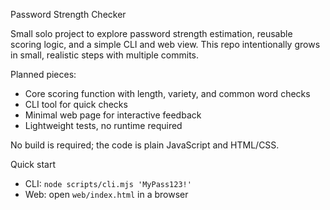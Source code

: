 Password Strength Checker

Small solo project to explore password strength estimation, reusable scoring logic, and a simple CLI and web view. This repo intentionally grows in small, realistic steps with multiple commits.

Planned pieces:
- Core scoring function with length, variety, and common word checks
- CLI tool for quick checks
- Minimal web page for interactive feedback
- Lightweight tests, no runtime required

No build is required; the code is plain JavaScript and HTML/CSS.

Quick start

- CLI: `node scripts/cli.mjs 'MyPass123!'`
- Web: open `web/index.html` in a browser

